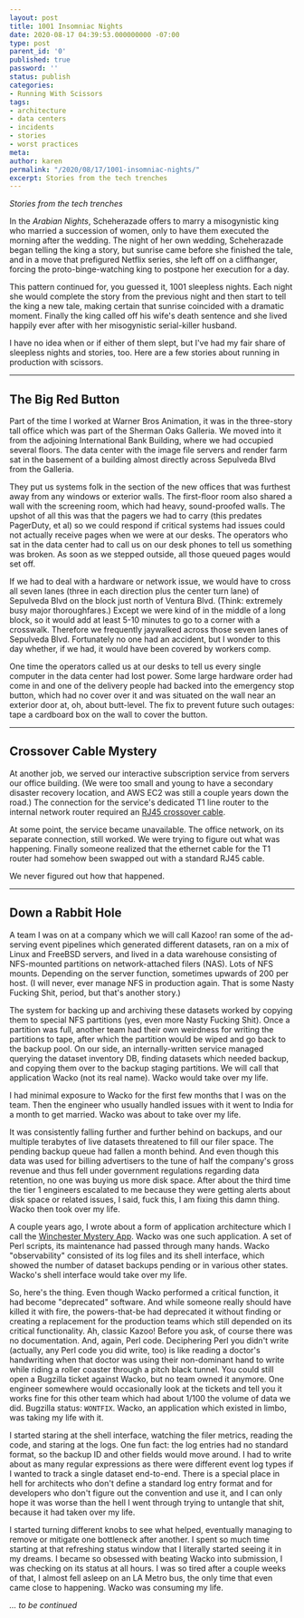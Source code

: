 ```yaml
---
layout: post
title: 1001 Insomniac Nights
date: 2020-08-17 04:39:53.000000000 -07:00
type: post
parent_id: '0'
published: true
password: ''
status: publish
categories:
- Running With Scissors
tags:
- architecture
- data centers
- incidents
- stories
- worst practices
meta:
author: karen
permalink: "/2020/08/17/1001-insomniac-nights/"
excerpt: Stories from the tech trenches
---
```


_Stories from the tech trenches_


In the _Arabian Nights_, Scheherazade offers to marry a misogynistic king who married a succession of women, only to have them executed the morning after the wedding. The night of her own wedding, Scheherazade began telling the king a story, but sunrise came before she finished the tale, and in a move that prefigured Netflix series, she left off on a cliffhanger, forcing the proto-binge-watching king to postpone her execution for a day.

This pattern continued for, you guessed it, 1001 sleepless nights. Each night she would complete the story from the previous night and then start to tell the king a new tale, making certain that sunrise coincided with a dramatic moment. Finally the king called off his wife's death sentence and she lived happily ever after with her misogynistic serial-killer husband.

I have no idea when or if either of them slept, but I've had my fair share of sleepless nights and stories, too. Here are a few stories about running in production with scissors.


* * *

## The Big Red Button


Part of the time I worked at Warner Bros Animation, it was in the three-story tall office which was part of the Sherman Oaks Galleria. We moved into it from the adjoining International Bank Building, where we had occupied several floors. The data center with the image file servers and render farm sat in the basement of a building almost directly across Sepulveda Blvd from the Galleria.

They put us systems folk in the section of the new offices that was furthest away from any windows or exterior walls. The first-floor room also shared a wall with the screening room, which had heavy, sound-proofed walls. The upshot of all this was that the pagers we had to carry (this predates PagerDuty, et al) so we could respond if critical systems had issues could not actually receive pages when we were at our desks. The operators who sat in the data center had to call us on our desk phones to tell us something was broken. As soon as we stepped outside, all those queued pages would set off.

If we had to deal with a hardware or network issue, we would have to cross all seven lanes (three in each direction plus the center turn lane) of Sepulveda Blvd on the block just north of Ventura Blvd. (Think: extremely busy major thoroughfares.) Except we were kind of in the middle of a long block, so it would add at least 5-10 minutes to go to a corner with a crosswalk. Therefore we frequently jaywalked across those seven lanes of Sepulveda Blvd. Fortunately no one had an accident, but I wonder to this day whether, if we had, it would have been covered by workers comp.

One time the operators called us at our desks to tell us every single computer in the data center had lost power. Some large hardware order had come in and one of the delivery people had backed into the emergency stop button, which had no cover over it and was situated on the wall near an exterior door at, oh, about butt-level. The fix to prevent future such outages: tape a cardboard box on the wall to cover the button.


* * *

## Crossover Cable Mystery


At another job, we served our interactive subscription service from servers our office building. (We were too small and young to have a secondary disaster recovery location, and AWS EC2 was still a couple years down the road.) The connection for the service's dedicated T1 line router to the internal network router required an [RJ45 crossover cable](https://en.wikipedia.org/wiki/Ethernet_crossover_cable).

At some point, the service became unavailable. The office network, on its separate connection, still worked. We were trying to figure out what was happening. Finally someone realized that the ethernet cable for the T1 router had somehow been swapped out with a standard RJ45 cable.

We never figured out how that happened.


* * *

## Down a Rabbit Hole

A team I was on at a company which we will call Kazoo! ran some of the ad-serving event pipelines which generated different datasets, ran on a mix of Linux and FreeBSD servers, and lived in a data warehouse consisting of NFS-mounted partitions on network-attached filers (NAS). Lots of NFS mounts. Depending on the server function, sometimes upwards of 200 per host. (I will never, ever manage NFS in production again. That is some Nasty Fucking Shit, period, but that's another story.)


The system for backing up and archiving these datasets worked by copying them to special NFS partitions (yes, even more Nasty Fucking Shit). Once a partition was full, another team had their own weirdness for writing the partitions to tape, after which the partition would be wiped and go back to the backup pool. On our side, an internally-written service managed querying the dataset inventory DB, finding datasets which needed backup, and copying them over to the backup staging partitions. We will call that application Wacko (not its real name). Wacko would take over my life.


I had minimal exposure to Wacko for the first few months that I was on the team. Then the engineer who usually handled issues with it went to India for a month to get married. Wacko was about to take over my life.

It was consistently falling further and further behind on backups, and our multiple terabytes of live datasets threatened to fill our filer space. The pending backup queue had fallen a month behind. And even though this data was used for billing advertisers to the tune of half the company's gross revenue and thus fell under government regulations regarding data retention, no one was buying us more disk space. After about the third time the tier 1 engineers escalated to me because they were getting alerts about disk space or related issues, I said, fuck this, I am fixing this damn thing. Wacko then took over my life.

A couple years ago, I wrote about a form of application architecture which I call the [Winchester Mystery App](/2017/09/11/winchester-mystery-app/). Wacko was one such application. A set of Perl scripts, its maintenance had passed through many hands. Wacko "observability" consisted of its log files and its shell interface, which showed the number of dataset backups pending or in various other states. Wacko's shell interface would take over my life.

So, here's the thing. Even though Wacko performed a critical function, it had become "deprecated" software. And while someone really should have killed it with fire, the powers-that-be had deprecated it without finding or creating a replacement for the production teams which still depended on its critical functionality. Ah, classic Kazoo! Before you ask, of course there was no documentation. And, again, Perl code. Deciphering Perl you didn't write (actually, any Perl code you did write, too) is like reading a doctor's handwriting when that doctor was using their non-dominant hand to write while riding a roller coaster through a pitch black tunnel. You could still open a Bugzilla ticket against Wacko, but no team owned it anymore. One engineer somewhere would occasionally look at the tickets and tell you it works fine for this other team which had about 1/100 the volume of data we did. Bugzilla status: `WONTFIX`. Wacko, an application which existed in limbo, was taking my life with it.

I started staring at the shell interface, watching the filer metrics, reading the code, and staring at the logs. One fun fact: the log entries had no standard format, so the backup ID and other fields would move around. I had to write about as many regular expressions as there were different event log types if I wanted to track a single dataset end-to-end. There is a special place in hell for architects who don't define a standard log entry format and for developers who don't figure out the convention and use it, and I can only hope it was worse than the hell I went through trying to untangle that shit, because it had taken over my life.

I started turning different knobs to see what helped, eventually managing to remove or mitigate one bottleneck after another. I spent so much time starting at that refreshing status window that I literally started seeing it in my dreams. I became so obsessed with beating Wacko into submission, I was checking on its status at all hours. I was so tired after a couple weeks of that, I almost fell asleep on an LA Metro bus, the only time that even came close to happening. Wacko was consuming my life.

_... to be continued_


